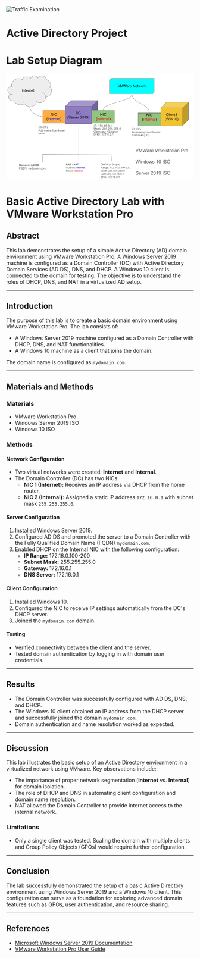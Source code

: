 <img src="https://www.safesystems.com/wp-content/uploads/2020/04/Microsofts-LDAP-Security-Update-and-the-Impact-on-Financial-Institutions-Today-Header-Blog-Image.png" alt="Traffic Examination"/>


<h1>Active Directory Project</h1>


# Lab Setup Diagram
<img src="Basic Active Directory Lab.png" alt="Diagram of lab"/>

# Basic Active Directory Lab with VMware Workstation Pro

## Abstract

This lab demonstrates the setup of a simple Active Directory (AD) domain environment using VMware Workstation Pro. A Windows Server 2019 machine is configured as a Domain Controller (DC) with Active Directory Domain Services (AD DS), DNS, and DHCP. A Windows 10 client is connected to the domain for testing. The objective is to understand the roles of DHCP, DNS, and NAT in a virtualized AD setup.

---

## Introduction

The purpose of this lab is to create a basic domain environment using VMware Workstation Pro. The lab consists of:

- A Windows Server 2019 machine configured as a Domain Controller with DHCP, DNS, and NAT functionalities.
- A Windows 10 machine as a client that joins the domain.

The domain name is configured as `mydomain.com`.

---

## Materials and Methods

### Materials
- VMware Workstation Pro
- Windows Server 2019 ISO
- Windows 10 ISO

### Methods

#### Network Configuration
- Two virtual networks were created: **Internet** and **Internal**.
- The Domain Controller (DC) has two NICs:
  - **NIC 1 (Internet):** Receives an IP address via DHCP from the home router.
  - **NIC 2 (Internal):** Assigned a static IP address `172.16.0.1` with subnet mask `255.255.255.0`.

#### Server Configuration
1. Installed Windows Server 2019.
2. Configured AD DS and promoted the server to a Domain Controller with the Fully Qualified Domain Name (FQDN) `mydomain.com`.
3. Enabled DHCP on the Internal NIC with the following configuration:
   - **IP Range:** 172.16.0.100-200
   - **Subnet Mask:** 255.255.255.0
   - **Gateway:** 172.16.0.1
   - **DNS Server:** 172.16.0.1

#### Client Configuration
1. Installed Windows 10.
2. Configured the NIC to receive IP settings automatically from the DC's DHCP server.
3. Joined the `mydomain.com` domain.

#### Testing
- Verified connectivity between the client and the server.
- Tested domain authentication by logging in with domain user credentials.

---

## Results

- The Domain Controller was successfully configured with AD DS, DNS, and DHCP.
- The Windows 10 client obtained an IP address from the DHCP server and successfully joined the domain `mydomain.com`.
- Domain authentication and name resolution worked as expected.

---

## Discussion

This lab illustrates the basic setup of an Active Directory environment in a virtualized network using VMware. Key observations include:

- The importance of proper network segmentation (**Internet** vs. **Internal**) for domain isolation.
- The role of DHCP and DNS in automating client configuration and domain name resolution.
- NAT allowed the Domain Controller to provide internet access to the internal network.

### Limitations
- Only a single client was tested. Scaling the domain with multiple clients and Group Policy Objects (GPOs) would require further configuration.

---

## Conclusion

The lab successfully demonstrated the setup of a basic Active Directory environment using Windows Server 2019 and a Windows 10 client. This configuration can serve as a foundation for exploring advanced domain features such as GPOs, user authentication, and resource sharing.

---

## References

- [Microsoft Windows Server 2019 Documentation](https://docs.microsoft.com/en-us/windows-server/)
- [VMware Workstation Pro User Guide](https://www.vmware.com/products/workstation-pro.html)
